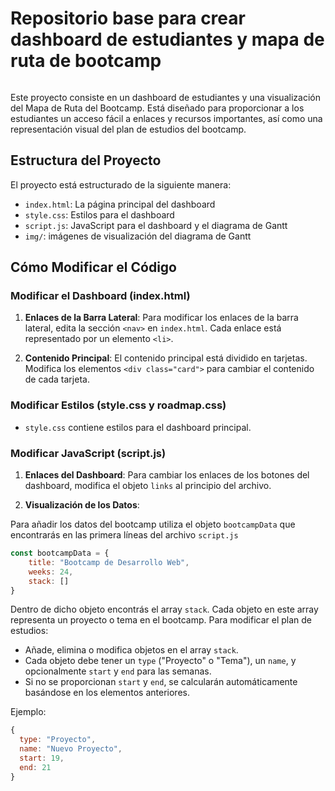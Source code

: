# Repositorio base para crear dashboard de estudiantes y mapa de ruta de bootcamp 
<img src="">

Este proyecto consiste en un dashboard de estudiantes y una visualización del Mapa de Ruta del Bootcamp. Está diseñado para proporcionar a los estudiantes un acceso fácil a enlaces y recursos importantes, así como una representación visual del plan de estudios del bootcamp.

## Estructura del Proyecto

El proyecto está estructurado de la siguiente manera:

- `index.html`: La página principal del dashboard
- `style.css`: Estilos para el dashboard
- `script.js`: JavaScript para el dashboard y el diagrama de Gantt
- `img/`: imágenes de visualización del diagrama de Gantt


## Cómo Modificar el Código

### Modificar el Dashboard (index.html)

1. **Enlaces de la Barra Lateral**: Para modificar los enlaces de la barra lateral, edita la sección `<nav>` en `index.html`. Cada enlace está representado por un elemento `<li>`.

2. **Contenido Principal**: El contenido principal está dividido en tarjetas. Modifica los elementos `<div class="card">` para cambiar el contenido de cada tarjeta.


### Modificar Estilos (style.css y roadmap.css)

- `style.css` contiene estilos para el dashboard principal.


### Modificar JavaScript (script.js)

1. **Enlaces del Dashboard**: Para cambiar los enlaces de los botones del dashboard, modifica el objeto `links` al principio del archivo.

2. **Visualización de los Datos**:

  Para añadir los datos del bootcamp utiliza el objeto `bootcampData` que encontrarás en las primera líneas del archivo `script.js`

  ```javascript
  const bootcampData = {
      title: "Bootcamp de Desarrollo Web",
      weeks: 24,
      stack: []
  }
   ````
  Dentro de dicho objeto encontrás el array `stack`.
  Cada objeto en este array representa un proyecto o tema en el bootcamp. Para modificar el plan de estudios:

   - Añade, elimina o modifica objetos en el array `stack`.
   - Cada objeto debe tener un `type` ("Proyecto" o "Tema"), un `name`, y opcionalmente `start` y `end` para las semanas.
   - Si no se proporcionan `start` y `end`, se calcularán automáticamente basándose en los elementos anteriores.

   Ejemplo:
   ```javascript
   {
     type: "Proyecto",
     name: "Nuevo Proyecto",
     start: 19,
     end: 21
   }
   ```




